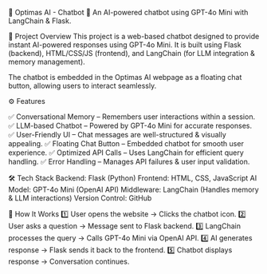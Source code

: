 📌 Optimas AI - Chatbot
🚀 An AI-powered chatbot using GPT-4o Mini with LangChain & Flask.

📖 Project Overview
This project is a web-based chatbot designed to provide instant AI-powered responses using GPT-4o Mini. It is built using Flask (backend), HTML/CSS/JS (frontend), and LangChain (for LLM integration & memory management).

The chatbot is embedded in the Optimas AI webpage as a floating chat button, allowing users to interact seamlessly.

⚙️ Features

✅ Conversational Memory – Remembers user interactions within a session.
✅ LLM-based Chatbot – Powered by GPT-4o Mini for accurate responses.
✅ User-Friendly UI – Chat messages are well-structured & visually appealing.
✅ Floating Chat Button – Embedded chatbot for smooth user experience.
✅ Optimized API Calls – Uses LangChain for efficient query handling.
✅ Error Handling – Manages API failures & user input validation.

🛠️ Tech Stack
Backend: Flask (Python)
Frontend: HTML, CSS, JavaScript
AI Model: GPT-4o Mini (OpenAI API)
Middleware: LangChain (Handles memory & LLM interactions)
Version Control: GitHub

🎯 How It Works
1️⃣ User opens the website → Clicks the chatbot icon.
2️⃣ User asks a question → Message sent to Flask backend.
3️⃣ LangChain processes the query → Calls GPT-4o Mini via OpenAI API.
4️⃣ AI generates response → Flask sends it back to the frontend.
5️⃣ Chatbot displays response → Conversation continues.

